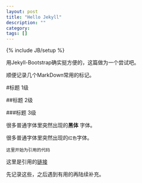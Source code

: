 ```yaml
---
layout: post
title: "Hello Jekyll"
description: ""
category: 
tags: []
---
```

{% include JB/setup %}

用Jekyll-Bootstrap确实挺方便的，这篇做为一个尝试吧。

顺便记录几个MarkDown常用的标记。

#标题 1级

##标题 2级

###标题 3级

很多普通字体里突然出现的**黑体** 字体。

很多普通字体里突然出现的`红色`字体。


    这里开始为引用的代码

这里是引用的[链接](http://huangyifeng.github.com)

先记录这些，之后遇到有用的再陆续补充。
